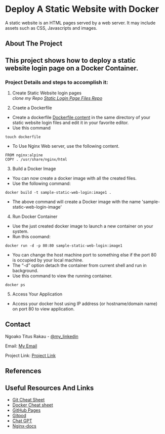 # Deploy A Static Website with Docker
A static website is an HTML pages served by a  web server.  It may include assets such as CSS, Javascripts and images.

## About The Project
## This project shows how to deploy a static website login page on a Docker Container.
### Project Details and steps to accomplish it:

1. Create Static Website login pages  
 *clone my Repo [Static Login Page Files Repo](https://github.com/aduome/Static-html-docker-server)*

2. Craete a Dockerfile
- Create a dockerfile [Dockerfile content](https://github.com/aduome/Static-html-docker-server/blob/main/Version1_project/dockerfile) in the same directory of your static website login files and edit it in your favorite editor.
- Use this command
``` 
touch dockerfile
 ```
- To Use Nginx Web server, use the following content.
```
FROM nginx:alpine
COPY . /usr/share/nginx/html
```
3. Build a Docker Image
- You can now create a docker image with all the created files.
- Use the following command:
```
docker build -t sample-static-web-login:image1 .
```
- The above command will create a Docker image with the name 'sample-static-web-login-image'
4. Run Docker Container
- Use the just created docker image to launch a new container on your system.
- Run this coomand:
```
docker run -d -p 80:80 sample-static-web-login:image1
```
- You can change the host machine port to something else if the port 80 is occupied by your local machine.
- The “-d” option detach the container from current shell and run in background. 
- Use this command to view the running container. 
```
docker ps
```
5. Access Your Application
- Access your docker host using IP address (or hostname/domain name) on port 80 to view application.

## Contact
Ngoako Titus Rakau - [@my_linkedin](https://www.linkedin.com/in/ngoako-titus-rakau)

Email: [My Email](ntrakau@gmail.com)

Project Link: [Project Link](https://github.com/ntrakau/Static-html-docker-server)

## References

## Useful Resources And Links

* [Git Cheat Sheet](https://education.github.com/git-cheat-sheet-education.pdf)
* [Docker Cheat sheet](https://docs.docker.com/get-started/docker_cheatsheet.pdf)
* [GitHub Pages](https://pages.github.com)
* [Gitpod](https://www.gitpod.io/)
* [Chat GPT](https://chat.openai.com/auth/login)
* [Nginx-docs](https://docs.nginx.com/)
